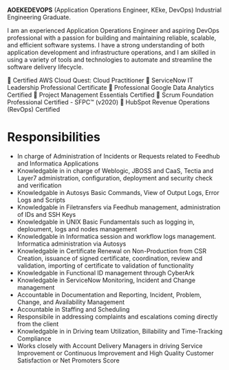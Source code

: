 **AOEKEDEVOPS** (Application Operations Engineer, KEke, DevOps) Industrial Engineering Graduate.

I am an experienced Application Operations Engineer and aspiring DevOps professional with a passion for building and maintaining reliable, scalable, and efficient software systems. I have a strong understanding of both application development and infrastructure operations, and I am skilled in using a variety of tools and technologies to automate and streamline the software delivery lifecycle.

💯 Certified AWS Cloud Quest: Cloud Practitioner
💯 ServiceNow IT Leadership Professional Certificate
💯 Professional Google Data Analytics Certified
💯 Project Management Essentials Certified
💯 Scrum Foundation Professional Certified - SFPC™ (v2020)
💯 HubSpot Revenue Operations (RevOps) Certified

# Responsibilities

- In charge of Administration of Incidents or Requests related to Feedhub and Informatica Applications
- Knowledgable in in charge of Weblogic, JBOSS and CaaS, Tectia and Layer7 administration, configuration, deployment and security check and verification
- Knowledgable in Autosys Basic Commands, View of Output Logs, Error Logs and Scripts
- Knowledgable in Filetransfers via Feedhub management, administration of IDs and SSH Keys
- Knowledgable in UNIX Basic Fundamentals such as logging in, deploument, logs and nodes management
- Knowledgable in Informatica session and workflow logs management. Informatica administration via Autosys
- Knowledgable in Certificate Renewal on Non-Production from CSR Creation, issuance of signed certificate, coordination, review and validation, importing of certificate to validation of functionality
- Knowledgable in Functional ID management through CyberArk
- Knowledgable in ServiceNow Monitoring, Incident and Change management
- Accountable in Documentation and Reporting, Incident, Problem, Change, and Availability Management
- Accountable in Staffing and Scheduling
- Responsibile in addressing complaints and escalations coming directly from the client
- Knowledgable in in Driving team Utilization, Billability and Time-Tracking Compliance
- Works closely with Account Delivery Managers in driving Service Improvement or Continuous Improvement and High Quality Customer Satisfaction or Net Promoters Score
